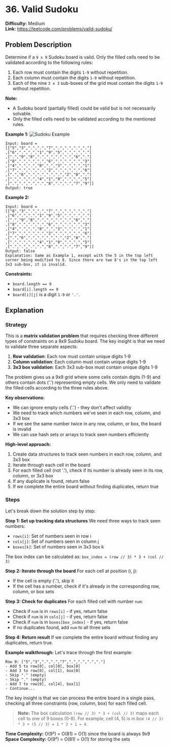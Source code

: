 # 36. Valid Sudoku

**Difficulty:** Medium  
**Link:** https://leetcode.com/problems/valid-sudoku/

## Problem Description

Determine if a `9 x 9` Sudoku board is valid. Only the filled cells need to be validated according to the following rules:

1. Each row must contain the digits `1-9` without repetition.
2. Each column must contain the digits `1-9` without repetition.
3. Each of the nine `3 x 3` sub-boxes of the grid must contain the digits `1-9` without repetition.

**Note:**
- A Sudoku board (partially filled) could be valid but is not necessarily solvable.
- Only the filled cells need to be validated according to the mentioned rules.

**Example 1:**
![Sudoku Example](https://upload.wikimedia.org/wikipedia/commons/thumb/f/ff/Sudoku-by-L2G-20050714.svg/250px-Sudoku-by-L2G-20050714.svg.png)

```
Input: board = 
[["5","3",".",".","7",".",".",".","."]
,["6",".",".","1","9","5",".",".","."]
,[".","9","8",".",".",".",".","6","."]
,["8",".",".",".","6",".",".",".","3"]
,["4",".",".","8",".","3",".",".","1"]
,["7",".",".",".","2",".",".",".","6"]
,[".","6",".",".",".",".","2","8","."]
,[".",".",".","4","1","9",".",".","5"]
,[".",".",".",".","8",".",".","7","9"]]
Output: true
```

**Example 2:**
```
Input: board = 
[["8","3",".",".","7",".",".",".","."]
,["6",".",".","1","9","5",".",".","."]
,[".","9","8",".",".",".",".","6","."]
,["8",".",".",".","6",".",".",".","3"]
,["4",".",".","8",".","3",".",".","1"]
,["7",".",".",".","2",".",".",".","6"]
,[".","6",".",".",".",".","2","8","."]
,[".",".",".","4","1","9",".",".","5"]
,[".",".",".",".","8",".",".","7","9"]]
Output: false
Explanation: Same as Example 1, except with the 5 in the top left corner being modified to 8. Since there are two 8's in the top left 3x3 sub-box, it is invalid.
```

**Constraints:**
- `board.length == 9`
- `board[i].length == 9`
- `board[i][j]` is a digit `1-9` or `'.'`.

## Explanation

### Strategy

This is a **matrix validation problem** that requires checking three different types of constraints on a 9x9 Sudoku board. The key insight is that we need to validate three separate aspects:

1. **Row validation**: Each row must contain unique digits 1-9
2. **Column validation**: Each column must contain unique digits 1-9  
3. **3x3 box validation**: Each 3x3 sub-box must contain unique digits 1-9

The problem gives us a 9x9 grid where some cells contain digits (1-9) and others contain dots ('.') representing empty cells. We only need to validate the filled cells according to the three rules above.

**Key observations:**
- We can ignore empty cells ('.') - they don't affect validity
- We need to track which numbers we've seen in each row, column, and 3x3 box
- If we see the same number twice in any row, column, or box, the board is invalid
- We can use hash sets or arrays to track seen numbers efficiently

**High-level approach:**
1. Create data structures to track seen numbers in each row, column, and 3x3 box
2. Iterate through each cell in the board
3. For each filled cell (not '.'), check if its number is already seen in its row, column, or 3x3 box
4. If any duplicate is found, return false
5. If we complete the entire board without finding duplicates, return true

### Steps

Let's break down the solution step by step:

**Step 1: Set up tracking data structures**
We need three ways to track seen numbers:
- `rows[i]`: Set of numbers seen in row i
- `cols[j]`: Set of numbers seen in column j  
- `boxes[k]`: Set of numbers seen in 3x3 box k

The box index can be calculated as: `box_index = (row // 3) * 3 + (col // 3)`

**Step 2: Iterate through the board**
For each cell at position (i, j):
- If the cell is empty ('.'), skip it
- If the cell has a number, check if it's already in the corresponding row, column, or box sets

**Step 3: Check for duplicates**
For each filled cell with number `num`:
- Check if `num` is in `rows[i]` - if yes, return false
- Check if `num` is in `cols[j]` - if yes, return false  
- Check if `num` is in `boxes[box_index]` - if yes, return false
- If no duplicates found, add `num` to all three sets

**Step 4: Return result**
If we complete the entire board without finding any duplicates, return true.

**Example walkthrough:**
Let's trace through the first example:

```
Row 0: ["5","3",".",".","7",".",".",".","."]
- Add 5 to row[0], col[0], box[0]
- Add 3 to row[0], col[1], box[0] 
- Skip "." (empty)
- Skip "." (empty)
- Add 7 to row[0], col[4], box[1]
- Continue...
```

The key insight is that we can process the entire board in a single pass, checking all three constraints (row, column, box) for each filled cell.

> **Note:** The box calculation `(row // 3) * 3 + (col // 3)` maps each cell to one of 9 boxes (0-8). For example, cell (4, 5) is in box `(4 // 3) * 3 + (5 // 3) = 1 * 3 + 1 = 4`.


**Time Complexity:** O(9²) = O(81) = O(1) since the board is always 9x9  
**Space Complexity:** O(9²) = O(81) = O(1) for storing the sets 